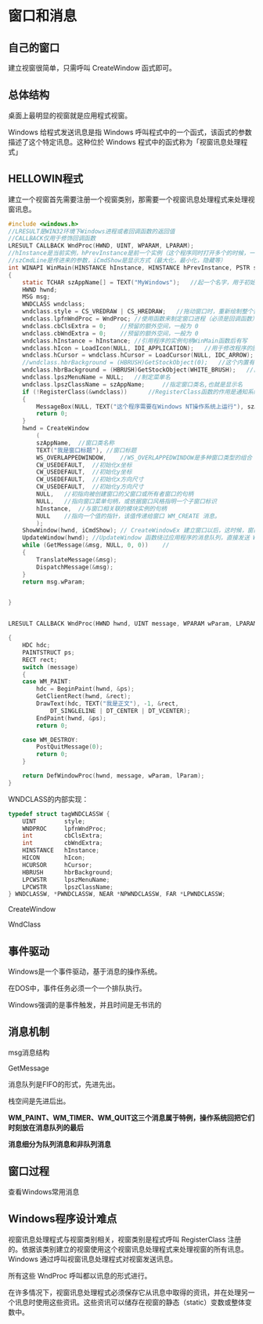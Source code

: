 # 窗口和消息

## 自己的窗口

建立视窗很简单，只需呼叫 CreateWindow 函式即可。



## 总体结构

桌面上最明显的视窗就是应用程式视窗。

Windows 给程式发送讯息是指 Windows 呼叫程式中的一个函式，该函式的参数描述了这个特定讯息。这种位於 Windows 程式中的函式称为「视窗讯息处理程式」



## HELLOWIN程式

建立一个视窗首先需要注册一个视窗类别，那需要一个视窗讯息处理程式来处理视窗讯息。

```c
#include <windows.h>
//LRESULT是WIN32环境下Windows进程或者回调函数的返回值 
//CALLBACK仅用于修饰回调函数
LRESULT CALLBACK WndProc(HWND, UINT, WPARAM, LPARAM);
//hInstance是当前实例，hPrevInstance是前一个实例（这个程序同时打开多个的时候，一般来说是NULL），
//szCmdLine是传进来的参数，iCmdShow是显示方式（最大化，最小化，隐藏等）
int WINAPI WinMain(HINSTANCE hInstance, HINSTANCE hPrevInstance, PSTR szCmdLine, int iCmdShow)
{
	static TCHAR szAppName[] = TEXT("MyWindows");   //起一个名字，用于初始化菜单名
	HWND hwnd;
	MSG msg;
	WNDCLASS wndclass;
	wndclass.style = CS_VREDRAW | CS_HREDRAW;	//拖动窗口时，重新绘制整个窗口
	wndclass.lpfnWndProc = WndProc;	//使用函数来制定窗口进程（必须是回调函数）
	wndclass.cbClsExtra = 0;	//预留的额外空间，一般为 0
	wndclass.cbWndExtra = 0;	//预留的额外空间，一般为 0
	wndclass.hInstance = hInstance;	//引用程序的实例句柄WinMain函数后有写
	wndclass.hIcon = LoadIcon(NULL, IDI_APPLICATION);	//用于修改程序的图标
	wndclass.hCursor = wndclass.hCursor = LoadCursor(NULL, IDC_ARROW);  //为所有基于该窗口类的窗口设定一个鼠标指针
	//wndclass.hbrBackground = (HBRUSH)GetStockObject(0);   //这个内置有六个颜色，除了白色，五个灰色...
	wndclass.hbrBackground = (HBRUSH)GetStockObject(WHITE_BRUSH);   //白色
	wndclass.lpszMenuName = NULL;	//制定菜单名
	wndclass.lpszClassName = szAppName;		//指定窗口类名,也就是显示名
	if (!RegisterClass(&wndclass))		//RegisterClass函数的作用是通知系统，你要定义一个新的窗体类型，如果它不是窗口类程序，则退出
	{
		MessageBox(NULL, TEXT("这个程序需要在Windows NT操作系统上运行"), szAppName, 0);    //0应该是代表系统弹出
		return 0;
	}
	hwnd = CreateWindow
		(
		szAppName,  //窗口类名称
		TEXT("我是窗口标题"),	//窗口标题
		WS_OVERLAPPEDWINDOW,	//WS_OVERLAPPEDWINDOW是多种窗口类型的组合
		CW_USEDEFAULT,	//初始化x坐标
		CW_USEDEFAULT,	//初始化y坐标
		CW_USEDEFAULT,	//初始化x方向尺寸
		CW_USEDEFAULT,	//初始化y方向尺寸
		NULL,	//初指向被创建窗口的父窗口或所有者窗口的句柄
		NULL,	//指向窗口菜单句柄，或依据窗口风格指明一个子窗口标识
		hInstance,	//与窗口相关联的模块实例的句柄
		NULL	//指向一个值的指针，该值传递给窗口 WM_CREATE 消息。
		);
	ShowWindow(hwnd, iCmdShow);	// CreateWindowEx 建立窗口以后，这时候，窗口虽已建立，但还没有在屏幕上显示出来,ShowWindows函数设置指定窗口的显示状态
	UpdateWindow(hwnd);	//UpdateWindow 函数绕过应用程序的消息队列，直接发送 WM_PAINT 消息给指定窗口的窗口过程。
	while (GetMessage(&msg, NULL, 0, 0))	//
	{
		TranslateMessage(&msg);
		DispatchMessage(&msg);
	}
	return msg.wParam;


}


LRESULT CALLBACK WndProc(HWND hwnd, UINT message, WPARAM wParam, LPARAM lParam)   //函数实现

{
	HDC hdc;
	PAINTSTRUCT ps;
	RECT rect;
	switch (message)
	{
	case WM_PAINT:
		hdc = BeginPaint(hwnd, &ps);
		GetClientRect(hwnd, &rect);
		DrawText(hdc, TEXT("我是正文"), -1, &rect,
			DT_SINGLELINE | DT_CENTER | DT_VCENTER);
		EndPaint(hwnd, &ps);
		return 0;

	case WM_DESTROY:
		PostQuitMessage(0);
		return 0;
	}

	return DefWindowProc(hwnd, message, wParam, lParam);
}
```



WNDCLASS的内部实现：

```c
typedef struct tagWNDCLASSW {
    UINT        style;
    WNDPROC     lpfnWndProc;
    int         cbClsExtra;
    int         cbWndExtra;
    HINSTANCE   hInstance;
    HICON       hIcon;
    HCURSOR     hCursor;
    HBRUSH      hbrBackground;
    LPCWSTR     lpszMenuName;
    LPCWSTR     lpszClassName;
} WNDCLASSW, *PWNDCLASSW, NEAR *NPWNDCLASSW, FAR *LPWNDCLASSW;
```



CreateWindow

WndClass





## 事件驱动



Windows是一个事件驱动，基于消息的操作系统。

在DOS中，事件任务必须一个一个排队执行。

Windows强调的是事件触发，并且时间是无书讯的









## 消息机制

 msg消息结构

 GetMessage

消息队列是FIFO的形式，先进先出。

栈空间是先进后出。





**WM_PAINT、WM_TIMER、WM_QUIT这三个消息属于特例，操作系统回把它们时刻放在消息队列的最后**



**消息细分为队列消息和非队列消息**





## 窗口过程

查看Windows常用消息







## Windows程序设计难点

视窗讯息处理程式与视窗类别相关，视窗类别是程式呼叫 RegisterClass 注册的。依据该类别建立的视窗使用这个视窗讯息处理程式来处理视窗的所有讯息。Windows 通过呼叫视窗讯息处理程式对视窗发送讯息。

所有这些 WndProc 呼叫都以讯息的形式进行。

在许多情况下，视窗讯息处理程式必须保存它从讯息中取得的资讯，并在处理另一个讯息时使用这些资讯。这些资讯可以储存在视窗的静态（static）变数或整体变数中。











